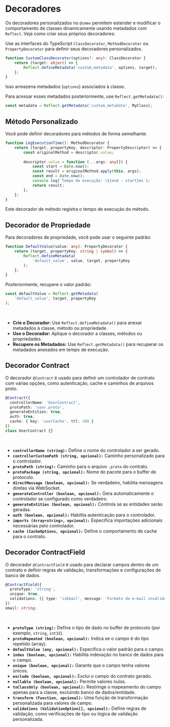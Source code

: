 # Decoradores

Os decoradores personalizados no ``@cmmv`` permitem estender e modificar o comportamento de classes dinamicamente usando metadados com ``Reflect``. Veja como criar seus próprios decoradores:

Use as interfaces do TypeScript ``ClassDecorator``, ``MethodDecorator`` ou ``PropertyDecorator`` para definir seus decoradores personalizados.

```typescript
function CustomClassDecorator(options?: any): ClassDecorator {
    return (target: object) => {
        Reflect.defineMetadata('custom_metadata', options, target);
    };
}
```

Isso armazena metadados (``options``) associados à classe.

Para acessar esses metadados posteriormente, use ``Reflect.getMetadata()``:

```typescript
const metadata = Reflect.getMetadata('custom_metadata', MyClass);
```

## Método Personalizado

Você pode definir decoradores para métodos de forma semelhante:

```typescript
function LogExecutionTime(): MethodDecorator {
    return (target, propertyKey, descriptor: PropertyDescriptor) => {
        const originalMethod = descriptor.value;
        
        descriptor.value = function (...args: any[]) {
            const start = Date.now();
            const result = originalMethod.apply(this, args);
            const end = Date.now();
            console.log(`Tempo de execução: \${end - start}ms`);
            return result;
        };
    };
}
```

Este decorador de método registra o tempo de execução do método.

## Decorador de Propriedade

Para decoradores de propriedade, você pode usar o seguinte padrão:

```typescript
function DefaultValue(value: any): PropertyDecorator {
    return (target, propertyKey: string | symbol) => {
        Reflect.defineMetadata(
            'default_value', value, target, propertyKey
        );
    };
}
```

Posteriormente, recupere o valor padrão:

```typescript
const defaultValue = Reflect.getMetadata(
    'default_value', target, propertyKey
);
```

<br/>

* **Crie o Decorador:** Use ``Reflect.defineMetadata()`` para anexar metadados à classe, método ou propriedade.
* **Use o Decorador:** Aplique o decorador a classes, métodos ou propriedades.
* **Recupere os Metadados:** Use ``Reflect.getMetadata()`` para recuperar os metadados anexados em tempo de execução.

## Decorador Contract

O decorador ``@Contract`` é usado para definir um controlador de contrato com várias opções, como autenticação, cache e caminhos de arquivos proto.

```typescript
@Contract({
  controllerName: 'UserContract',
  protoPath: 'user.proto',
  generateEntities: true,
  auth: true,
  cache: { key: 'userCache', ttl: 300 }
})
class UserContract {}
```

<br/>

* **``controllerName (string):``** Define o nome do controlador a ser gerado.
* **``controllerCustomPath (string, opcional):``** Caminho personalizado para o controlador.
* **``protoPath (string):``** Caminho para o arquivo ``.proto`` do contrato.
* **``protoPackage (string, opcional):``** Nome do pacote para o buffer de protocolo.
* **``directMessage (boolean, opcional):``** Se verdadeiro, habilita mensagens diretas via WebSocket.
* **``generateController (boolean, opcional):``** Gera automaticamente o controlador se configurado como verdadeiro.
* **``generateEntities (boolean, opcional):``** Controla se as entidades serão geradas.
* **``auth (boolean, opcional):``** Habilita autenticação para o controlador.
* **``imports (Array<string>, opcional):``** Especifica importações adicionais necessárias pelo controlador.
* **``cache (CacheOptions, opcional):``** Define o comportamento de cache para o contrato.

## Decorador ContractField

O decorador ``@ContractField`` é usado para declarar campos dentro de um contrato e definir regras de validação, transformações e configurações de banco de dados.

```typescript
@ContractField({
  protoType: 'string',
  unique: true,
  validations: [{ type: 'isEmail', message: 'Formato de e-mail inválido' }]
})
email: string;
```

<br/>

* **``protoType (string):``** Define o tipo de dado no buffer de protocolo (por exemplo, ``string``, ``int32``).
* **``protoRepeated (boolean, opcional):``** Indica se o campo é do tipo repetido (array).
* **``defaultValue (any, opcional):``** Especifica o valor padrão para o campo.
* **``index (boolean, opcional):``** Habilita indexação no banco de dados para o campo.
* **``unique (boolean, opcional):``** Garante que o campo tenha valores únicos.
* **``exclude (boolean, opcional):``** Exclui o campo do contrato gerado.
* **``nullable (boolean, opcional):``** Permite valores nulos.
* **``toClassOnly (boolean, opcional):``** Restringe o mapeamento do campo apenas para a classe, excluindo banco de dados/entidade.
* **``transform (Function, opcional):``** Uma função de transformação personalizada para valores de campo.
* **``validations (ValidationOption[], opcional):``** Define regras de validação, como verificações de tipo ou lógica de validação personalizada.
